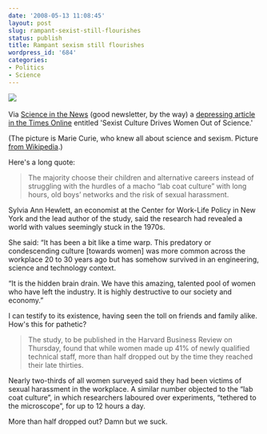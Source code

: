 ```yaml
---
date: '2008-05-13 11:08:45'
layout: post
slug: rampant-sexist-still-flourishes
status: publish
title: Rampant sexism still flourishes
wordpress_id: '684'
categories:
- Politics
- Science
---
```


[![](http://fnord.phfactor.net/wp-content/uploads/2008/05/225px-mariecurie.jpg)](http://fnord.phfactor.net/wp-content/uploads/2008/05/225px-mariecurie.jpg) 

Via [Science in the News](http://www.mediaresource.org/sitn/index.php) (good newsletter, by the way) a [depressing article in the Times Online](http://www.timesonline.co.uk/tol/news/uk/science/article3908362.ece) entitled 'Sexist Culture Drives Women Out of Science.'

(The picture is Marie Curie, who knew all about science and sexism. Picture [from Wikipedia](http://en.wikipedia.org/wiki/Marie_Curie).)

Here's a long quote:


> The majority choose their children and alternative careers instead of struggling with the hurdles of a macho “lab coat culture” with long hours, old boys’ networks and the risk of sexual harassment.

Sylvia Ann Hewlett, an economist at the Center for Work-Life Policy in New York and the lead author of the study, said the research had revealed a world with values seemingly stuck in the 1970s.

She said: “It has been a bit like a time warp. This predatory or condescending culture [towards women] was more common across the workplace 20 to 30 years ago but has somehow survived in an engineering, science and technology context.

“It is the hidden brain drain. We have this amazing, talented pool of women who have left the industry. It is highly destructive to our society and economy.”


I can testify to its existence, having seen the toll on friends and family alike. How's this for pathetic?


> The study, to be published in the Harvard Business Review on Thursday, found that while women made up 41% of newly qualified technical staff, more than half dropped out by the time they reached their late thirties.

Nearly two-thirds of all women surveyed said they had been victims of sexual harassment in the workplace. A similar number objected to the “lab coat culture”, in which researchers laboured over experiments, “tethered to the microscope”, for up to 12 hours a day.


More than half dropped out? Damn but we suck.
